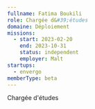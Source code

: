```yaml
---
fullname: Fatima Boukili
role: Chargée d&#39;études
domaine: Déploiement
missions:
  - start: 2023-02-20
    end: 2023-10-31
    status: independent
    employer: Malt
startups:
  - envergo
memberType: beta
---
```


Chargée d'études
